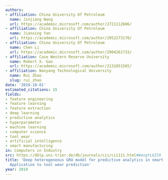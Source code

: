 ```yaml
---
authors:
- affiliation: China University Of Petroleum
  name: Jinjiang Wang
  url: https://academic.microsoft.com/author/2721112606/
- affiliation: China University Of Petroleum
  name: Jianxing Yan
  url: https://academic.microsoft.com/author/2952273170/
- affiliation: China University Of Petroleum
  name: Chen Li
  url: https://academic.microsoft.com/author/2904261733/
- affiliation: Case Western Reserve University
  name: Robert X. Gao
  url: https://academic.microsoft.com/author/2131851565/
- affiliation: Nanyang Technological University
  name: Rui Zhao
  slug: rui_zhao
date: '2019-10-01'
estimated_citations: 15
fields:
- feature engineering
- feature learning
- feature extraction
- deep learning
- predictive analytics
- hyperparameter
- machine learning
- computer science
- tool wear
- artificial intelligence
- smart manufacturing
in: Computers in Industry
src: https://dblp.uni-trier.de/db/journals/cii/cii111.html#WangYLGZ19
title: 'Deep heterogeneous GRU model for predictive analytics in smart manufacturing:
  Application to tool wear prediction'
year: 2019
---
```

